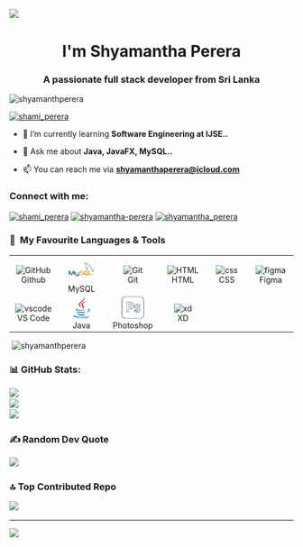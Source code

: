 <p align="left">
  <img src="https://capsule-render.vercel.app/api?type=waving&color=gradient&text=Hello!&height=100&section=header"/>
</p>
<h1 align="center">I'm Shyamantha Perera</h1>
<h3 align="center">A passionate full stack developer from Sri Lanka</h3>

<p align="left"> <img src="https://komarev.com/ghpvc/?username=shyamanthperera&label=Profile%20views&color=0e75b6&style=flat" alt="shyamanthperera" /> </p>

<!--<p align="left"> <a href="https://github.com/ryo-ma/github-profile-trophy"><img src="https://github-profile-trophy.vercel.app/?username=ShyamanthPerera" alt="shyamanthperera" /></a> </p>-->

<p align="left"> <a href="https://twitter.com/shami_perera" target="blank"><img src="https://img.shields.io/twitter/follow/shami_perera?logo=twitter&style=for-the-badge" alt="shami_perera" /></a> </p>

- 🌱 I’m currently learning **Software Engineering at IJSE..**

- 💬 Ask me about **Java, JavaFX, MySQL..**

- 📫 You can reach me via **shyamanthaperera@icloud.com**

<h3 align="left">Connect with me:</h3>
<p align="left">
<a href="https://twitter.com/shami_perera" target="blank"><img align="center" src="https://raw.githubusercontent.com/rahuldkjain/github-profile-readme-generator/master/src/images/icons/Social/twitter.svg" alt="shami_perera" height="30" width="40" /></a>
<a href="https://linkedin.com/in/shyamantha perera" target="blank"><img align="center" src="https://raw.githubusercontent.com/rahuldkjain/github-profile-readme-generator/master/src/images/icons/Social/linked-in-alt.svg" alt="shyamantha-perera" height="30" width="40" /></a>
<a href="https://instagram.com/shyamantha_perera" target="blank"><img align="center" src="https://raw.githubusercontent.com/rahuldkjain/github-profile-readme-generator/master/src/images/icons/Social/instagram.svg" alt="shyamantha_perera" height="30" width="40" /></a>
</p>

<h3> 🚀 &nbsp;My Favourite Languages & Tools</h3>
<p align="left">

  <table>
  <tr>
       <td align="center" width="96">
        <img src="https://techstack-generator.vercel.app/github-icon.svg" width="65" height="65" alt="GitHub" />
      <br>Github
    </td>
     <td align="center" width="96">
<img src="https://raw.githubusercontent.com/devicons/devicon/master/icons/mysql/mysql-original-wordmark.svg" alt="mysql" width="45" height="45" />
      <br>MySQL
    </td>
    <td align="center" width="96">
        <img src="https://skillicons.dev/icons?i=git" width="48" height="48" alt="Git" />
      <br>Git
    </td>
    <td align="center"  width="96">
        <img src="https://skillicons.dev/icons?i=html" width="48" height="48" alt="HTML" />
      <br>HTML
    </td>
    <td align="center" width="96">
        <img src="https://skillicons.dev/icons?i=css" width="48" height="48" alt="css" />
      <br>CSS
      </td>
   <td align="center" width="96">
<img src="https://cdn.jsdelivr.net/gh/devicons/devicon/icons/figma/figma-original.svg" alt="figma" width="45" height="45"/>   
      <br>Figma
      </td>
  
   <tr>
      </td>
        <td align="center" width="96">
<img src="https://cdn.jsdelivr.net/gh/devicons/devicon/icons/vscode/vscode-original.svg" alt="vscode" width="45" height="45"/>
      <br>VS Code
    </td>
    <td align="center" width="96">
<img src="https://raw.githubusercontent.com/devicons/devicon/master/icons/java/java-original.svg" alt="java" width="40" height="40"/>
      <br>Java
    </td>
   <td align="center" width="96">
<img src="https://raw.githubusercontent.com/devicons/devicon/master/icons/photoshop/photoshop-line.svg" alt="photoshop" width="40" height="40"/>
      <br>Photoshop
    </td>
  <td align="center" width="96">
<img src="https://cdn.worldvectorlogo.com/logos/adobe-xd.svg" alt="xd" width="40" height="40"/> </a>
      <br>XD
    </td>
  </tr>
 <tr>
 </tr>
</table>

</p>

<p>&nbsp;<img align="center" src="https://github-readme-stats.vercel.app/api?username=shyamanthperera&show_icons=true&locale=en" alt="shyamanthperera" /></p>

### 📊 GitHub Stats:
![](https://github-readme-stats.vercel.app/api?username=shyamanthaperera&theme=dark&hide_border=true&include_all_commits=false&count_private=false)<br/>
![](https://github-readme-streak-stats.herokuapp.com/?user=shyamanthaperera&theme=dark&hide_border=true)<br/>
![](https://github-readme-stats.vercel.app/api/top-langs/?username=shyamanthaperera&theme=dark&hide_border=true&include_all_commits=false&count_private=false&layout=compact)

### ✍️ Random Dev Quote
![](https://quotes-github-readme.vercel.app/api?type=horizontal&theme=dark)

### 🔝 Top Contributed Repo
![](https://github-contributor-stats.vercel.app/api?username=shyamanthaperera&limit=5&theme=dark&combine_all_yearly_contributions=true)

---
<p align="left">
  <img src="https://capsule-render.vercel.app/api?type=waving&color=gradient&height=100&section=footer"/>
</p>
